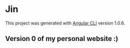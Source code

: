 # Jin

This project was generated with [Angular CLI](https://github.com/angular/angular-cli) version 1.0.6.

## Version 0 of my personal website :)
